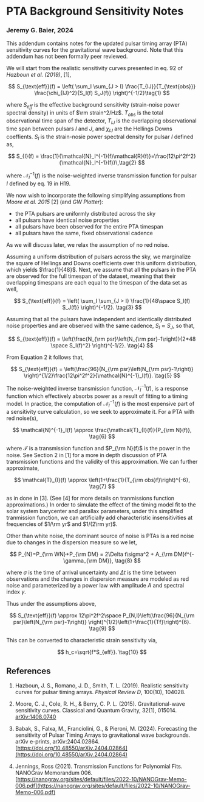 # PTA Background Sensitivity Notes

### Jeremy G. Baier, 2024

This addendum contains notes for the updated pulsar timing array (PTA) sensitivity curves for the gravitational wave background. Note that this addendum has not been formally peer reviewed.

We will start from the realistic sensitivity curves presented in eq. 92 of *Hazboun et al. (2019)*, [1], 

$$
S_{\text{eff}}(f) = \left( \sum_I \sum_{J > I} \frac{T_{IJ}}{T_{\text{obs}}} \frac{\chi_{IJ}^2}{S_I(f) S_J(f)} \right)^{-1/2}\tag{1}
$$

where $S_{eff}$ is the effective background sensitivity (strain-noise power spectral density) in units of $\rm strain^2/Hz$. $T_{obs}$ is the total observational time span of the detector, $T_{IJ}$ is the overlapping observational time span between pulsars $I$ and $J$, and $\chi_{IJ}$ are the Hellings Downs coeffients. $S_I$ is the strain-nosie power spectral density for pulsar $I$ defined as,

$$
S_{I}(f) = \frac{1}{\mathcal{N}_I^{-1}(f)\mathcal{R}(f)}=\frac{12\pi^2f^2}{\mathcal{N}_I^{-1}(f)}\,\tag{2}
$$

where $\mathcal{N}_I^{-1}(f)$ is the noise-weighted inverse transmission function for pulsar $I$ defined by eq. 19 in H19.

We now wish to incorporate the following simplifying assumptions from *Moore et al. 2015* [2] (and *GW Plotter*):
- the PTA pulsars are uniformly distributed across the sky
- all pulsars have identical noise properties
- all pulsars have been observed for the entire PTA timespan
- all pulsars have the same, fixed observational cadence

As we will discuss later, we relax the assumption of no red noise.

Assuming a uniform distribution of pulsars across the sky, we marginalize the square of Hellings and Downs coefficients over this uniform distribution, which yields $\frac{1}{48}$. Next, we assume that all the pulsars in the PTA are observed for the full timespan of the dataset, meaning that their overlapping timespans are each equal to the timespan of the data set as well,

$$
S_{\text{eff}}(f) = \left( \sum_I \sum_{J > I} \frac{1}{48\space S_I(f) S_J(f)} \right)^{-1/2}.
\tag{3}
$$ 

Assuming that all the pulsars have independent and identically distributed noise properties and are observed with the same cadence, $S_I \approx S_J$, so that,

$$
S_{\text{eff}}(f) = \left(\frac{N_{\rm psr}\left(N_{\rm psr}-1\right)}{2*48 \space S_I(f)^2} \right)^{-1/2}.
\tag{4}
$$

From Equation 2 it follows that,

$$
S_{\text{eff}}(f) = \left(\frac{96}{N_{\rm psr}\left(N_{\rm psr}-1\right)} \right)^{1/2}\frac{12\pi^2f^2}{\mathcal{N}^{-1}_I(f)}.
\tag{5}
$$

The noise-weighted inverse transmission function, $\mathcal{N}^{-1}_I(f)$, is a response function which effectively absorbs power as a result of fitting to a timing model. In practice, the computation of $\mathcal{N}^{-1}_I(f)$ is the most expensive part of a sensitivity curve calculation, so we seek to approximate it. For a PTA with red noise(s),

$$
\mathcal{N}^{-1}_I(f) \approx \frac{\mathcal{T}_{I}(f)}{P_{\rm N}(f)}, 
\tag{6}
$$

where $\mathcal{T}$ is a transmission function and $P_{\rm N}(f)$ is the power in the noise. See Section 2 in [1] for a more in depth discussion of PTA transmission functions and the validity of this approximation. We can further approximate,

$$
\mathcal{T}_{I}(f) \approx \left(1+\frac{1}{T_{\rm obs}f}\right)^{-6}, 
\tag{7}
$$

as in done in [3]. (See [4] for more details on tranmissions function approximations.) In order to simulate the effect of the timing model fit to the solar system barycenter and parallax parameters, under this simplified tranmission function, we can artificially add characteristic insensitivities at frequencies of $1/\rm yr$ and $1/(2\rm yr)$.

Other than white noise, the dominant source of noise is PTAs is a red noise due to changes in the dispersion measure so we let,

$$
P_{N}=P_{\rm WN}+P_{\rm DM} = 2\Delta t\sigma^2 + A_{\rm DM}f^{-\gamma_{\rm DM}}, 
\tag{8}
$$

where $\sigma$ is the time of arrival uncertainty and $\Delta t$ is the time between observations and the changes in dispersion measure are modeled as red noise and parameterized by a power law with amplitude $A$ and spectral index $\gamma$.

Thus under the assumptions above,

$$
S_{\text{eff}}(f) \approx 12\pi^2f^2\space P_{N,I}\left(\frac{96}{N_{\rm psr}\left(N_{\rm psr}-1\right)}  \right)^{1/2}\left(1+\frac{1}{Tf}\right)^{6}.
\tag{9}
$$

This can be converted to characteristic strain sensitivity via,

$$
h_c=\sqrt{f*S_{eff}}.
\tag{10}
$$ 








## References

1) Hazboun, J. S., Romano, J. D., Smith, T. L. (2019). Realistic sensitivity curves for pulsar timing arrays. *Physical Review D*, 100(10), 104028.

2) Moore, C. J., Cole, R. H., & Berry, C. P. L. (2015). Gravitational-wave sensitivity curves. Classical and Quantum Gravity, 32(1), 015014. [arXiv:1408.0740](https://arxiv.org/abs/1408.0740)

3) Babak, S., Falxa, M., Franciolini, G., & Pieroni, M. (2024). Forecasting the sensitivity of Pulsar Timing Arrays to gravitational wave backgrounds. arXiv e-prints, arXiv:2404.02864. [https://doi.org/10.48550/arXiv.2404.02864](https://doi.org/10.48550/arXiv.2404.02864)

4) Jennings, Ross (2021). Transmission Functions for Polynomial Fits. NANOGrav Memorandum 006. [https://nanograv.org/sites/default/files/2022-10/NANOGrav-Memo-006.pdf](https://nanograv.org/sites/default/files/2022-10/NANOGrav-Memo-006.pdf)
